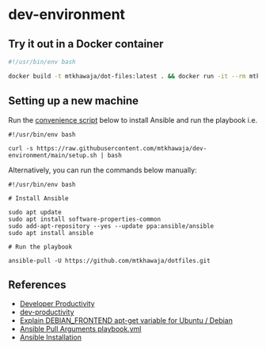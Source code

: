 # dev-environment

## Try it out in a Docker container

```bash
#!/usr/bin/env bash

docker build -t mtkhawaja/dot-files:latest . && docker run -it --rm mtkhawaja/dot-files:latest zsh
```

## Setting up a new machine

Run the [convenience script](./setup.sh) below to install Ansible and run the playbook i.e.

```shell
#!/usr/bin/env bash

curl -s https://raw.githubusercontent.com/mtkhawaja/dev-environment/main/setup.sh | bash

```

Alternatively, you can run the commands below manually:

```shell
#!/usr/bin/env bash

# Install Ansible

sudo apt update
sudo apt install software-properties-common
sudo add-apt-repository --yes --update ppa:ansible/ansible
sudo apt install ansible

# Run the playbook

ansible-pull -U https://github.com/mtkhawaja/dotfiles.git

```

## References

- [Developer Productivity](https://frontendmasters.com/courses/developer-productivity/introduction/)
- [dev-productivity](https://github.com/ThePrimeagen/dev-productivity)
- [Explain DEBIAN_FRONTEND apt-get variable for Ubuntu / Debian](https://www.cyberciti.biz/faq/explain-debian_frontend-apt-get-variable-for-ubuntu-debian)
- [Ansible Pull Arguments playbook.yml](https://docs.ansible.com/ansible/latest/cli/ansible-pull.html#cmdoption-ansible-pull-arg-playbook.yml)
- [Ansible Installation](https://docs.ansible.com/ansible/latest/installation_guide/installation_distros.html#installing-ansible-on-ubuntu)